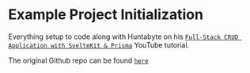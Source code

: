 # Example Project Initialization

Everything setup to code along with Huntabyte on his [`Full-Stack CRUD Application with SvelteKit & Prisma`](https://youtu.be/E9J2VXd-bzE) YouTube tutorial.

The original Github repo can be found [`here`](https://github.com/huntabyte/sk-prisma)